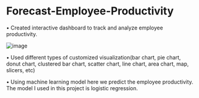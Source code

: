 # Forecast-Employee-Productivity
• Created interactive dashboard to track and analyze employee productivity.

![image](https://github.com/Amanpandey046/Forecast-Employee-Productivity/assets/69633924/d57a111b-9379-4182-a23c-22346d46688b)

• Used different types of customized visualization(bar chart, pie chart, donut chart, clustered bar chart, scatter chart, line chart, area chart, map, slicers, etc)

• Using machine learning model here we predict the employee productivity. The model I used in this project is logistic regression.
